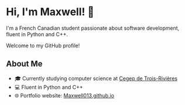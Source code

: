 # Hi, I'm Maxwell! 👋
I'm a French Canadian student passionate about software development, fluent in Python and C++.

Welcome to my GitHub profile!

## About Me
- 🎓 Currently studying computer science at [Cegep de Trois-Rivières](https://www.cegeptr.qc.ca/)
- 💻 Fluent in Python and C++
- 🌐 Portfolio website: [Maxwell013.github.io](https://maxwell013.github.io)
